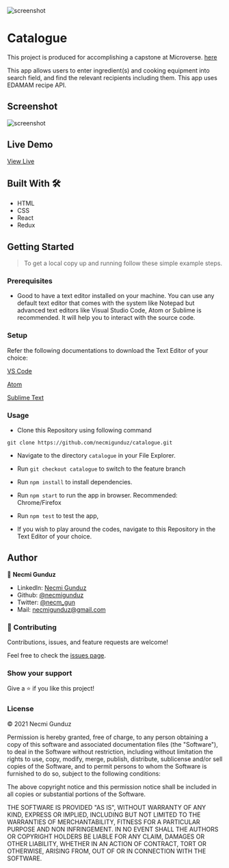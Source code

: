 ![screenshot](https://img.shields.io/badge/Microverse-blueviolet)

# Catalogue

This project is produced for accomplishing a capstone at Microverse. [here](https://www.notion.so/Catalogue-of-Dog-Clothes-8bf1512b8ab34fa28848beb8ab698a32)

This app allows users to enter ingredient(s) and cooking equipment into search field, and find the relevant recipients including them. This app uses EDAMAM recipe API. 

## Screenshot
![screenshot]('https://github.com/necmigunduz/catalogue/blob/catalogue/screenshot%20.png')

## Live Demo

[View Live](`https://catalogue-necm.herokuapp.com/`)

## Built With 🛠
- HTML
- CSS
- React
- Redux

## Getting Started

> To get a local copy up and running follow these simple example steps.

### Prerequisites

- Good to have a text editor installed on your machine. You can use any default text editor that comes with the system
  like Notepad but advanced text editors like Visual Studio Code, Atom or Sublime is recommended. It will help you to
  interact with the source code.

### Setup

Refer the following documentations to download the Text Editor of your choice:

[VS Code](https://code.visualstudio.com/)

[Atom](https://atom.io/)

[Sublime Text](https://www.sublimetext.com/)

### Usage
- Clone this Repository using following command

<pre><code>git clone https://github.com/necmigunduz/catalogue.git</code></pre>

- Navigate to the directory `catalogue` in your File Explorer.

- Run `git checkout catalogue` to switch to the feature branch
  
- Run `npm install` to install dependencies.

- Run `npm start` to run the app in browser. Recommended: Chrome/Firefox

- Run `npm test` to test the app,

- If you wish to play around the codes, navigate to this Repository in the Text Editor of your choice.

## Author

👤 **Necmi Gunduz**

- LinkedIn: [Necmi Gunduz](https://www.linkedin.com/in/necmigunduz/)
- Github: [@necmigunduz](https://github.com/necmigunduz/)
- Twitter: [@necm_gun](https://twitter.com/necm_gun)
- Mail: [necmigunduz@gmail.com](necmigunduz@gmail.com)

### 🤝 Contributing

Contributions, issues, and feature requests are welcome!

Feel free to check the [issues page](https://github.com/necmigunduz/catalogue/issues).

### Show your support

Give a ⭐️ if you like this project!

### License

&copy; 2021 Necmi Gunduz

Permission is hereby granted, free of charge, to any person obtaining a copy
of this software and associated documentation files (the "Software"), to deal
in the Software without restriction, including without limitation the rights
to use, copy, modify, merge, publish, distribute, sublicense and/or sell
copies of the Software, and to permit persons to whom the Software is
furnished to do so, subject to the following conditions:

The above copyright notice and this permission notice shall be included in all
copies or substantial portions of the Software.

THE SOFTWARE IS PROVIDED "AS IS", WITHOUT WARRANTY OF ANY KIND, EXPRESS OR
IMPLIED, INCLUDING BUT NOT LIMITED TO THE WARRANTIES OF MERCHANTABILITY,
FITNESS FOR A PARTICULAR PURPOSE AND NON INFRINGEMENT. IN NO EVENT SHALL THE
AUTHORS OR COPYRIGHT HOLDERS BE LIABLE FOR ANY CLAIM, DAMAGES OR OTHER
LIABILITY, WHETHER IN AN ACTION OF CONTRACT, TORT OR OTHERWISE, ARISING FROM,
OUT OF OR IN CONNECTION WITH THE SOFTWARE.
